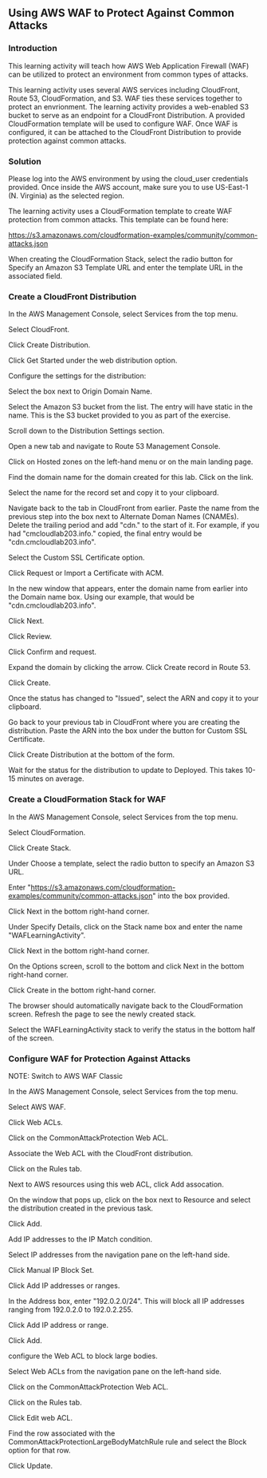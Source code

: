 ## Using AWS WAF to Protect Against Common Attacks
### Introduction
This learning activity will teach how AWS Web Application Firewall (WAF) can be utilized to protect an environment from common types of attacks.

This learning activity uses several AWS services including CloudFront, Route 53, CloudFormation, and S3. WAF ties these services together to protect an envrionment. The learning activity provides a web-enabled S3 bucket to serve as an endpoint for a CloudFront Distribution. A provided CloudFormation template will be used to configure WAF. Once WAF is configured, it can be attached to the CloudFront Distribution to provide protection against common attacks.

### Solution
Please log into the AWS environment by using the cloud_user credentials provided. Once inside the AWS account, make sure you to use US-East-1 (N. Virginia) as the selected region.

The learning activity uses a CloudFormation template to create WAF protection from common attacks. This template can be found here:

https://s3.amazonaws.com/cloudformation-examples/community/common-attacks.json

When creating the CloudFormation Stack, select the radio button for Specify an Amazon S3 Template URL and enter the template URL in the associated field.

### Create a CloudFront Distribution
In the AWS Management Console, select Services from the top menu.

Select CloudFront.

Click Create Distribution.

Click Get Started under the web distribution option.

Configure the settings for the distribution:

Select the box next to Origin Domain Name.

Select the Amazon S3 bucket from the list. The entry will have static in the name. This is the S3 bucket provided to you as part of the exercise.

Scroll down to the Distribution Settings section.

Open a new tab and navigate to Route 53 Management Console.

Click on Hosted zones on the left-hand menu or on the main landing page.

Find the domain name for the domain created for this lab. Click on the link.

Select the name for the record set and copy it to your clipboard.

Navigate back to the tab in CloudFront from earlier. Paste the name from the previous step into the box next to Alternate Doman Names (CNAMEs). Delete the trailing period and add "cdn." to the start of it. For example, if you had "cmcloudlab203.info." copied, the final entry would be "cdn.cmcloudlab203.info".

Select the Custom SSL Certificate option.

Click Request or Import a Certificate with ACM.

In the new window that appears, enter the domain name from earlier into the Domain name box. Using our example, that would be "cdn.cmcloudlab203.info".

Click Next.

Click Review.

Click Confirm and request.

Expand the domain by clicking the arrow. Click Create record in Route 53.

Click Create.

Once the status has changed to "Issued", select the ARN and copy it to your clipboard.

Go back to your previous tab in CloudFront where you are creating the distribution. Paste the ARN into the box under the button for Custom SSL Certificate.

Click Create Distribution at the bottom of the form.

Wait for the status for the distribution to update to Deployed. This takes 10-15 minutes on average.

### Create a CloudFormation Stack for WAF
In the AWS Management Console, select Services from the top menu.

Select CloudFormation.

Click Create Stack.

Under Choose a template, select the radio button to specify an Amazon S3 URL.

Enter "https://s3.amazonaws.com/cloudformation-examples/community/common-attacks.json" into the box provided.

Click Next in the bottom right-hand corner.

Under Specify Details, click on the Stack name box and enter the name "WAFLearningActivity".

Click Next in the bottom right-hand corner.

On the Options screen, scroll to the bottom and click Next in the bottom right-hand corner.

Click Create in the bottom right-hand corner.

The browser should automatically navigate back to the CloudFormation screen. Refresh the page to see the newly created stack.

Select the WAFLearningActivity stack to verify the status in the bottom half of the screen.

### Configure WAF for Protection Against Attacks
NOTE: Switch to AWS WAF Classic

In the AWS Management Console, select Services from the top menu.

Select AWS WAF.

Click Web ACLs.

Click on the CommonAttackProtection Web ACL.

Associate the Web ACL with the CloudFront distribution.

Click on the Rules tab.

Next to AWS resources using this web ACL, click Add assocation.

On the window that pops up, click on the box next to Resource and select the distribution created in the previous task.

Click Add.

Add IP addresses to the IP Match condition.

Select IP addresses from the navigation pane on the left-hand side.

Click Manual IP Block Set.

Click Add IP addresses or ranges.

In the Address box, enter "192.0.2.0/24". This will block all IP addresses ranging from 192.0.2.0 to 192.0.2.255.

Click Add IP address or range.

Click Add.

configure the Web ACL to block large bodies.

Select Web ACLs from the navigation pane on the left-hand side.

Click on the CommonAttackProtection Web ACL.

Click on the Rules tab.

Click Edit web ACL.

Find the row associated with the CommonAttackProtectionLargeBodyMatchRule rule and select the Block option for that row.

Click Update.